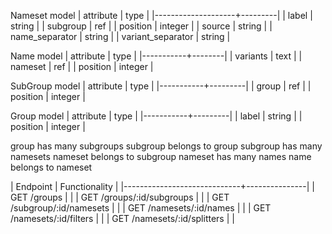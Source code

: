 Nameset model
| attribute          | type    |
|--------------------+---------|
| label              | string  |
| subgroup           | ref     |
| position           | integer |
| source             | string  |
| name_separator     | string  |
| variant_separator  | string  |

Name model
| attribute | type   |
|-----------+--------|
| variants  | text |
| nameset   | ref    |
| position  | integer |

SubGroup model
| attribute | type    |
|-----------+---------|
| group     | ref     |
| position  | integer |

Group model
| attribute | type    |
|-----------+---------|
| label     | string  |
| position  | integer |

group has many subgroups
subgroup belongs to group
subgroup has many namesets
nameset belongs to subgroup
nameset has many names
name belongs to nameset

| Endpoint                    | Functionality |
|-----------------------------+---------------|
| GET /groups                 |               |
| GET /groups/:id/subgroups   |               |
| GET /subgroup/:id/namesets  |               |
| GET /namesets/:id/names     |               |
| GET /namesets/:id/filters   |               |
| GET /namesets/:id/splitters |               |
